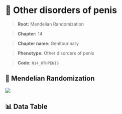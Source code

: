 # 🧪 Other disorders of penis

> **Root:** Mendelian Randomization

> **Chapter:** 14  

> **Chapter name:** Genitourinary

> **Phenotype:** Other disorders of penis  

> **Code:** `N14_OTHPENIS`

## 🧬 Mendelian Randomization  

<img src="/MR/Figures/Forward/N14_OTHPENIS.png"/>

## 📊 Data Table

<CsvTableMRF src="/MR/Data/Forward/N14_OTHPENIS.csv"/>
